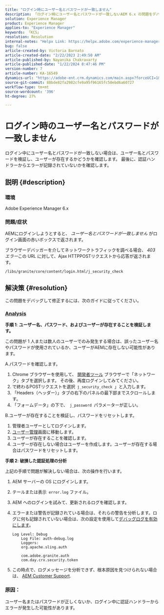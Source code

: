 ```yaml
---
title: "ログイン時にユーザー名とパスワードが一致しません"
description: 「ログイン時にユーザー名とパスワードが一致しないAEM 6.x の問題をデバッグする方法を説明します。 ユーザー名、パスワードを検証し、エラーログを確認します。"
solution: Experience Manager
product: Experience Manager
applies-to: "Experience Manager"
keywords: 「KCS」
resolution: Resolution
internal-notes: "Helpx Link: https://helpx.adobe.com/experience-manager/kb/user-name-and-password-do-not-match-on-login.html"
bug: false
article-created-by: Victoria Barnato
article-created-date: "2/22/2023 2:49:50 AM"
article-published-by: Nayanika Chakravarty
article-published-date: "1/22/2024 8:47:46 PM"
version-number: 7
article-number: KA-16549
dynamics-url: "https://adobe-ent.crm.dynamics.com/main.aspx?forceUCI=1&pagetype=entityrecord&etn=knowledgearticle&id=e998cd92-5bb2-ed11-83fe-6045bd0067ea"
source-git-commit: 88bde82fa2982cfe9a95f96165fc50ebd6a60727
workflow-type: tm+mt
source-wordcount: '396'
ht-degree: 27%

---
```


# ログイン時のユーザー名とパスワードが一致しません


ログイン中にユーザー名とパスワードが一致しない場合は、ユーザー名とパスワードを検証し、ユーザーが存在するかどうかを確認します。 最後に、認証ハンドラーからエラーが記録されていないかを確認します。

## 説明 {#description}


### 環境

Adobe Experience Manager 6.x

### 問題/症状

AEMにログインしようとすると、 *ユーザー名とパスワードが一致しません* がログイン画面の赤いボックスで返されます。

ブラウザーデバッガーを介してネットワークトラフィックを調べる場合、 *403 エラー*&#x200B;この URL に対して、Ajax HTTPPOSTリクエストから応答が返されます。

`/libs/granite/core/content/login.html/j_security_check`


## 解決策 {#resolution}


この問題をデバッグして修正するには、次のガイドに従ってください。

### <u><b>Analysis</b></u>

<b>手順 1</b>: <b>ユーザー名、パスワード、およびユーザーが存在することを検証します。</b>

この問題が 1 人または数人のユーザーでのみ発生する場合は、誤ったユーザー名やパスワードが使用されているか、ユーザーがAEMに存在しない可能性があります。

A.パスワードを確認します。

1. Chrome ブラウザーを使用して、 [開発者ツール](https://developer.chrome.com/devtools) ブラウザーで「ネットワーク」タブを選択します。 その後、再度ログインしてみてください。
2. で終わるPOSTリクエストを選択` j_security_check `」と入力します。
3. 「Headers（ヘッダー）」タブの右下のパネルの最下部までスクロールします。
4. 「フォームデータ」の下で、` j_password `パラメーターが正しい。


B.ユーザーが存在することを検証し、パスワードをリセットします。

1. 管理者ユーザーとしてログインします。
2. [ユーザー管理](https://experienceleague.adobe.com/docs/experience-manager-65/administering/home.html?lang=en&amp;amp;topic=/experience-manager/6-5/sites/administering/morehelp/security.ug.js)画面に移動します。
3. ユーザーが存在することを確認します。
4. ユーザーが存在しない場合はユーザーを作成します。ユーザーが存在する場合はパスワードをリセットします。


<b>手順 2</b>: <b>破損した認証処理の分析</b>

上記の手順で問題が解決しない場合は、次の操作を行います。

1. AEM サーバーの OS にログインします。
2. テールまたは表示` error.log` ファイル。
3. AEM へのログインを試みて、更新されるログを確認します。
4. エラーまたは警告が記録されている場合は、それらの警告を分析します。ログに何も記録されていない場合は、次の設定を使用して[デバッグログを有効にします](https://experienceleague.adobe.com/docs/experience-manager-65/deploying/configuring/configure-logging.html)。


   ```
   Log Level: Debug
       Log File: auth-debug.log
       Loggers:
       org.apache.sling.auth
   
       com.adobe.granite.auth
       com.day.crx.security.token
   ```


5. この時点で、ログメッセージを分析できず、根本原因を見つけられない場合は、 [AEM Customer Support](https://experienceleague.adobe.com/?support-solution=Experience+Manager&amp;lang=ja#support).


### <b>原因</b>：

ユーザー名またはパスワードが正しくないか、ログイン中に認証ハンドラーからエラーが発生した可能性があります。
